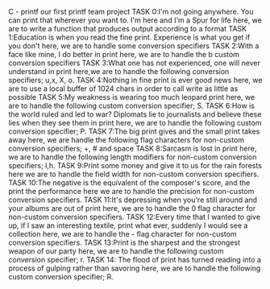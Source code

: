 C - printf
our first printf team project
TASK 0:I'm not going anywhere. You can print that wherever you want to. I'm here and I'm a Spur for life
here, we are to write a function that produces output according to a format
TASK 1:Education is when you read the fine print. Experience is what you get if you don't
here, we are to handle some conversion specifiers
TASK 2:With a face like mine, I do better in print
here, we are to handle the b custom conversion specifiers
TASK 3:What one has not experienced, one will never understand in print
here,we are to handle the following conversion specifiers; u,x, X, o.
TASK 4:Nothing in fine print is ever good news
here, we are to use a local buffer of 1024 chars in order to call write as little as possible
TASK 5:My weakness is wearing too much leopard print
here, we are to handle the following custom conversion specifier; S.
TASK 6:How is the world ruled and led to war? Diplomats lie to journalists and believe these lies when they see them in print
here, we are to handle the following custom conversion specifier; P.
TASK 7:The big print gives and the small print takes away
here, we are handle the following flag characters for non-custom conversion specifiers; +, # and space
TASK 8:Sarcasm is lost in print
here, we are to handle the following length modifiers for non-custom conversion specifiers; l,h.
TASK 9:Print some money and give it to us for the rain forests
here we are to handle the field width for non-custom conversion specifiers.
TASK 10:The negative is the equivalent of the composer's score, and the print the performance
here we are to handle the precision for non-custom conversion specifiers.
TASK 11:It's depressing when you're still around and your albums are out of print
here, we are to handle the 0 flag character for non-custom conversion specifiers.
TASK 12:Every time that I wanted to give up, if I saw an interesting textile, print what ever, suddenly I would see a collection
here, we are to handle the - flag character for non-custom conversion specifiers.
TASK 13:Print is the sharpest and the strongest weapon of our party
here, we are to handle the following custom conversion specifier; r.
TASK 14: The flood of print has turned reading into a process of gulping rather than savoring
here, we are to handle the following custom conversion specifier; R.
